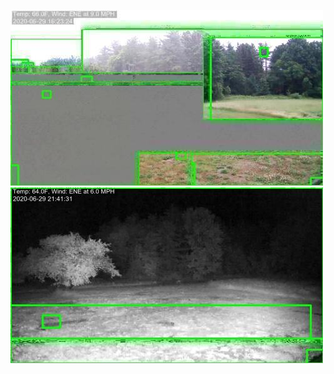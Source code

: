 ![20200629-162318-165323](in/20200629/20200629-162318-165323_0_.jpg)
![20200629-201306-204311](in/20200629/20200629-201306-204311_0_.jpg)
